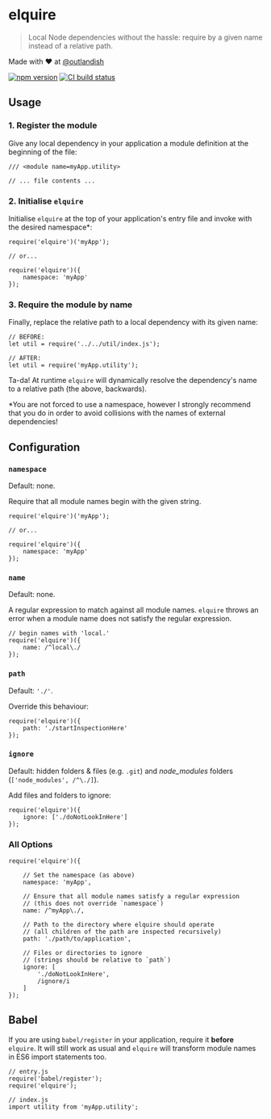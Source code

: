 # elquire

> Local Node dependencies without the hassle: require by a given name instead of a relative path.

Made with ❤ at [@outlandish](http://www.twitter.com/outlandish)

<a href="http://badge.fury.io/js/elquire"><img alt="npm version" src="https://badge.fury.io/js/elquire.svg"></a>
<a href="https://travis-ci.org/sdgluck/elquire"><img alt="CI build status" src="https://travis-ci.org/sdgluck/elquire.svg"></a>

## Usage

### 1. Register the module

Give any local dependency in your application a module definition at the beginning of the file:

    /// <module name=myApp.utility>

    // ... file contents ...

### 2. Initialise `elquire`

Initialise `elquire` at the top of your application's entry file and invoke with the desired namespace*:

    require('elquire')('myApp');

    // or...

    require('elquire')({
        namespace: 'myApp'
    });

### 3. Require the module by name

Finally, replace the relative path to a local dependency with its given name:

    // BEFORE:
    let util = require('../../util/index.js');

    // AFTER:
    let util = require('myApp.utility');

Ta-da! At runtime `elquire` will dynamically resolve the dependency's name to a relative path (the above, backwards).

*You are not forced to use a namespace, however I strongly recommend that you do in order to
avoid collisions with the names of external dependencies!

## Configuration

### `namespace`

Default: none.

Require that all module names begin with the given string.

    require('elquire')('myApp');

    // or...

    require('elquire')({
        namespace: 'myApp'
    });

### `name`

Default: none.

A regular expression to match against all module names.
`elquire` throws an error when a module name does not satisfy the regular expression.

    // begin names with 'local.'
    require('elquire')({
        name: /^local\./
    });

### `path`

Default: `'./'`.

Override this behaviour:

    require('elquire')({
        path: './startInspectionHere'
    });

### `ignore`

Default: hidden folders & files (e.g. `.git`) and *node_modules* folders (`['node_modules', /^\./]`).

Add files and folders to ignore:

    require('elquire')({
        ignore: ['./doNotLookInHere']
    });

### All Options

    require('elquire')({

        // Set the namespace (as above)
        namespace: 'myApp',

        // Ensure that all module names satisfy a regular expression
        // (this does not override `namespace`)
        name: /^myApp\./,

        // Path to the directory where elquire should operate
        // (all children of the path are inspected recursively)
        path: './path/to/application',

        // Files or directories to ignore
        // (strings should be relative to `path`)
        ignore: [
            './doNotLookInHere',
            /ignore/i
        ]
    });

## Babel

If you are using `babel/register` in your application, require it __before__ `elquire`. It will still
work as usual and `elquire` will transform module names in ES6 import statements too.

    // entry.js
    require('babel/register');
    require('elquire');

    // index.js
    import utility from 'myApp.utility';
